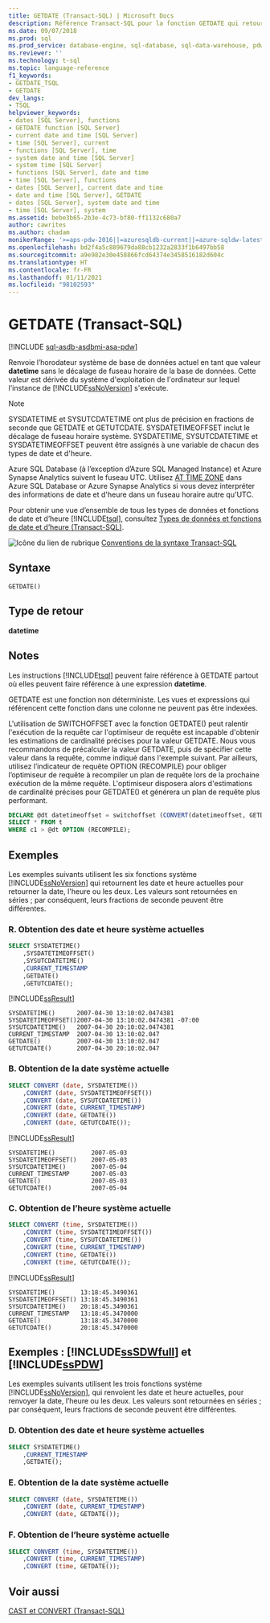 ```yaml
---
title: GETDATE (Transact-SQL) | Microsoft Docs
description: Référence Transact-SQL pour la fonction GETDATE qui retourne l’heure système actuelle de la base de données en tant que valeur datetime.
ms.date: 09/07/2018
ms.prod: sql
ms.prod_service: database-engine, sql-database, sql-data-warehouse, pdw
ms.reviewer: ''
ms.technology: t-sql
ms.topic: language-reference
f1_keywords:
- GETDATE_TSQL
- GETDATE
dev_langs:
- TSQL
helpviewer_keywords:
- dates [SQL Server], functions
- GETDATE function [SQL Server]
- current date and time [SQL Server]
- time [SQL Server], current
- functions [SQL Server], time
- system date and time [SQL Server]
- system time [SQL Server]
- functions [SQL Server], date and time
- time [SQL Server], functions
- dates [SQL Server], current date and time
- date and time [SQL Server], GETDATE
- dates [SQL Server], system date and time
- time [SQL Server], system
ms.assetid: bebe3b65-2b3e-4c73-bf80-ff1132c680a7
author: cawrites
ms.author: chadam
monikerRange: '>=aps-pdw-2016||=azuresqldb-current||=azure-sqldw-latest||>=sql-server-2016||>=sql-server-linux-2017||=azuresqldb-mi-current'
ms.openlocfilehash: bd2f4a5c889679da88cb1232a2833f1b6497bb58
ms.sourcegitcommit: a9e982e30e458866fcd64374e3458516182d604c
ms.translationtype: HT
ms.contentlocale: fr-FR
ms.lasthandoff: 01/11/2021
ms.locfileid: "98102593"
---
```

# <a name="getdate-transact-sql"></a>GETDATE (Transact-SQL)
[!INCLUDE [sql-asdb-asdbmi-asa-pdw](../../includes/applies-to-version/sql-asdb-asdbmi-asa-pdw.md)]

Renvoie l’horodateur système de base de données actuel en tant que valeur **datetime** sans le décalage de fuseau horaire de la base de données. Cette valeur est dérivée du système d'exploitation de l'ordinateur sur lequel l'instance de [!INCLUDE[ssNoVersion](../../includes/ssnoversion-md.md)] s'exécute.

> [!NOTE]
>  SYSDATETIME et SYSUTCDATETIME ont plus de précision en fractions de seconde que GETDATE et GETUTCDATE. SYSDATETIMEOFFSET inclut le décalage de fuseau horaire système. SYSDATETIME, SYSUTCDATETIME et SYSDATETIMEOFFSET peuvent être assignés à une variable de chacun des types de date et d'heure.

Azure SQL Database (à l’exception d’Azure SQL Managed Instance) et Azure Synapse Analytics suivent le fuseau UTC. Utilisez [AT TIME ZONE](../../t-sql/queries/at-time-zone-transact-sql.md) dans Azure SQL Database or Azure Synapse Analytics si vous devez interpréter des informations de date et d'heure dans un fuseau horaire autre qu'UTC.

 Pour obtenir une vue d’ensemble de tous les types de données et fonctions de date et d’heure [!INCLUDE[tsql](../../includes/tsql-md.md)], consultez [Types de données et fonctions de date et d’heure &#40;Transact-SQL&#41;](../../t-sql/functions/date-and-time-data-types-and-functions-transact-sql.md).

 ![Icône du lien de rubrique](../../database-engine/configure-windows/media/topic-link.gif "Icône du lien de rubrique") [Conventions de la syntaxe Transact-SQL](../../t-sql/language-elements/transact-sql-syntax-conventions-transact-sql.md)

## <a name="syntax"></a>Syntaxe

```syntaxsql
GETDATE()
```

## <a name="return-type"></a>Type de retour
 **datetime**

## <a name="remarks"></a>Notes
 Les instructions [!INCLUDE[tsql](../../includes/tsql-md.md)] peuvent faire référence à GETDATE partout où elles peuvent faire référence à une expression **datetime**.

 GETDATE est une fonction non déterministe. Les vues et expressions qui référencent cette fonction dans une colonne ne peuvent pas être indexées.

 L'utilisation de SWITCHOFFSET avec la fonction GETDATE() peut ralentir l'exécution de la requête car l'optimiseur de requête est incapable d'obtenir les estimations de cardinalité précises pour la valeur GETDATE. Nous vous recommandons de précalculer la valeur GETDATE, puis de spécifier cette valeur dans la requête, comme indiqué dans l'exemple suivant. Par ailleurs, utilisez l’indicateur de requête OPTION (RECOMPILE) pour obliger l’optimiseur de requête à recompiler un plan de requête lors de la prochaine exécution de la même requête. L'optimiseur disposera alors d'estimations de cardinalité précises pour GETDATE() et générera un plan de requête plus performant.

```sql
DECLARE @dt datetimeoffset = switchoffset (CONVERT(datetimeoffset, GETDATE()), '-04:00');
SELECT * FROM t
WHERE c1 > @dt OPTION (RECOMPILE);
```

## <a name="examples"></a>Exemples
 Les exemples suivants utilisent les six fonctions système [!INCLUDE[ssNoVersion](../../includes/ssnoversion-md.md)] qui retournent les date et heure actuelles pour retourner la date, l'heure ou les deux. Les valeurs sont retournées en séries ; par conséquent, leurs fractions de seconde peuvent être différentes.

### <a name="a-getting-the-current-system-date-and-time"></a>R. Obtention des date et heure système actuelles

```sql
SELECT SYSDATETIME()
    ,SYSDATETIMEOFFSET()
    ,SYSUTCDATETIME()
    ,CURRENT_TIMESTAMP
    ,GETDATE()
    ,GETUTCDATE();
```

 [!INCLUDE[ssResult](../../includes/ssresult-md.md)]

 ```
SYSDATETIME()      2007-04-30 13:10:02.0474381
SYSDATETIMEOFFSET()2007-04-30 13:10:02.0474381 -07:00
SYSUTCDATETIME()   2007-04-30 20:10:02.0474381
CURRENT_TIMESTAMP  2007-04-30 13:10:02.047
GETDATE()          2007-04-30 13:10:02.047
GETUTCDATE()       2007-04-30 20:10:02.047
```

### <a name="b-getting-the-current-system-date"></a>B. Obtention de la date système actuelle

```sql
SELECT CONVERT (date, SYSDATETIME())
    ,CONVERT (date, SYSDATETIMEOFFSET())
    ,CONVERT (date, SYSUTCDATETIME())
    ,CONVERT (date, CURRENT_TIMESTAMP)
    ,CONVERT (date, GETDATE())
    ,CONVERT (date, GETUTCDATE());
```

 [!INCLUDE[ssResult](../../includes/ssresult-md.md)]

```
SYSDATETIME()          2007-05-03
SYSDATETIMEOFFSET()    2007-05-03
SYSUTCDATETIME()       2007-05-04
CURRENT_TIMESTAMP      2007-05-03
GETDATE()              2007-05-03
GETUTCDATE()           2007-05-04
```

### <a name="c-getting-the-current-system-time"></a>C. Obtention de l’heure système actuelle

```sql
SELECT CONVERT (time, SYSDATETIME())
    ,CONVERT (time, SYSDATETIMEOFFSET())
    ,CONVERT (time, SYSUTCDATETIME())
    ,CONVERT (time, CURRENT_TIMESTAMP)
    ,CONVERT (time, GETDATE())
    ,CONVERT (time, GETUTCDATE());
```

 [!INCLUDE[ssResult](../../includes/ssresult-md.md)]

```
SYSDATETIME()       13:18:45.3490361
SYSDATETIMEOFFSET() 13:18:45.3490361
SYSUTCDATETIME()    20:18:45.3490361
CURRENT_TIMESTAMP   13:18:45.3470000
GETDATE()           13:18:45.3470000
GETUTCDATE()        20:18:45.3470000
```

## <a name="examples-sssdwfull-and-sspdw"></a>Exemples : [!INCLUDE[ssSDWfull](../../includes/sssdwfull-md.md)] et [!INCLUDE[ssPDW](../../includes/sspdw-md.md)]
 Les exemples suivants utilisent les trois fonctions système [!INCLUDE[ssNoVersion](../../includes/ssnoversion-md.md)], qui renvoient les date et heure actuelles, pour renvoyer la date, l’heure ou les deux. Les valeurs sont retournées en séries ; par conséquent, leurs fractions de seconde peuvent être différentes.

### <a name="d-getting-the-current-system-date-and-time"></a>D. Obtention des date et heure système actuelles

```sql
SELECT SYSDATETIME()
    ,CURRENT_TIMESTAMP
    ,GETDATE();
```

### <a name="e-getting-the-current-system-date"></a>E. Obtention de la date système actuelle

```sql
SELECT CONVERT (date, SYSDATETIME())
    ,CONVERT (date, CURRENT_TIMESTAMP)
    ,CONVERT (date, GETDATE());
```

### <a name="f-getting-the-current-system-time"></a>F. Obtention de l’heure système actuelle

```sql
SELECT CONVERT (time, SYSDATETIME())
    ,CONVERT (time, CURRENT_TIMESTAMP)
    ,CONVERT (time, GETDATE());
```

## <a name="see-also"></a>Voir aussi
 [CAST et CONVERT &#40;Transact-SQL&#41;](../../t-sql/functions/cast-and-convert-transact-sql.md)

